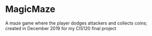 # MagicMaze
A maze game where the player dodges attackers and collects coins; created in December 2019 for my CIS120 final project
